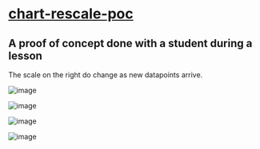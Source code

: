 # [chart-rescale-poc](https://github.com/UniBreakfast/chart-rescale-poc)

## A proof of concept done with a student during a lesson

The scale on the right do change as new datapoints arrive.

![image](https://github.com/user-attachments/assets/5204179b-16db-41c5-91f4-4f622390162c)

![image](https://github.com/user-attachments/assets/770e35d0-ce8b-4617-a695-62d7d4269a1a)

![image](https://github.com/user-attachments/assets/4edc1f56-676a-4e44-82e9-f8f2f5307a29)

![image](https://github.com/user-attachments/assets/16229ef3-6d3e-48c8-816b-3091ca5f02b9)
